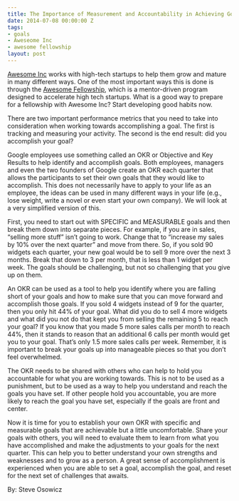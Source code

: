 ```yaml
---
title: The Importance of Measurement and Accountability in Achieving Goals
date: 2014-07-08 00:00:00 Z
tags:
- goals
- Aweseome Inc
- awesome fellowship
layout: post
---
```

 
<p><a href="http://www.awesomeinc.org/" target="_blank">Awesome Inc</a> works with high-tech startups to help them grow and mature in many different ways. One of the most important ways this is done is through the <a href="http://fellowship.awesomeinc.org" target="_blank">Awesome Fellowship</a>, which is a mentor-driven program designed to accelerate high tech startups. What is a good way to prepare for a fellowship with Awesome Inc? Start developing good habits now.</p>
<p><span class="Apple-tab-span"> </span>There are two important performance metrics that you need to take into consideration when working towards accomplishing a goal. The first is tracking and measuring your activity.  The second is the end result: did you accomplish your goal?</p>
<p>Google employees use something called an OKR or Objective and Key Results to help identify and accomplish goals. Both employees, managers and even the two founders of Google create an OKR each quarter that allows the participants to set their own goals that they would like to accomplish. This does not necessarily have to apply to your life as an employee, the ideas can be used in many different ways in your life (e.g., lose weight, write a novel or even start your own company). We will look at a very simplified version of this.</p>
<p><span class="Apple-tab-span"> </span>First, you need to start out with SPECIFIC and MEASURABLE goals and then break them down into separate pieces. For example, if you are in sales, “selling more stuff” isn’t going to work. Change that to “increase my sales by 10% over the next quarter” and move from there. So, if you sold 90 widgets each quarter, your new goal would be to sell 9 more over the next 3 months. Break that down to 3 per month, that is less than 1 widget per week. The goals should be challenging, but not so challenging that you give up on them.</p>
<p><span class="Apple-tab-span"> </span>An OKR can be used as a tool to help you identify where you are falling short of your goals and how to make sure that you can move forward and accomplish those goals. If you sold 4  widgets instead of 9 for the quarter, then you only hit 44% of your goal. What did you do to sell 4 more widgets and what did you not do that kept you from selling the remaining 5 to reach your goal? If you know that you made 5 more sales calls per month to reach 44%, then it stands to reason that an additional 6 calls per month would get you to your goal. That’s only 1.5 more sales calls per week. Remember, it is important to break your goals up into manageable pieces so that you don’t feel overwhelmed.</p>
<p><span class="Apple-tab-span"> </span>The OKR needs to be shared with others who can help to hold you accountable for what you are working towards. This is not to be used as a punishment, but to be used as a way to help you understand and reach the goals you have set. If other people hold you accountable, you are more likely to reach the goal you have set, especially if the goals are front and center.</p>
<p><span> </span>Now it is time for you to establish your own OKR with specific and measurable goals that are achievable but a little uncomfortable. Share your goals with others, you will need to evaluate them to learn from what you have accomplished and make the adjustments to your goals for the next quarter. This can help you to better understand your own strengths and weaknesses and to grow as a person. A great sense of accomplishment is experienced when you are able to set a goal, accomplish the goal, and reset for the next set of challenges that awaits.</p>
<p><span>By: Steve Osowicz</span></p>
